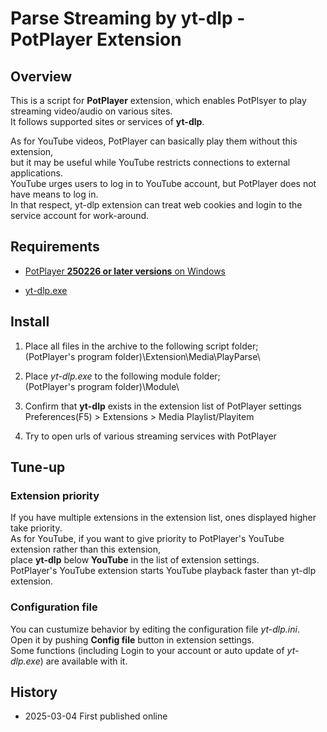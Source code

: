 # Parse Streaming by yt-dlp - PotPlayer Extension


## Overview
This is a script for **PotPlayer** extension, which enables PotPlsyer to play streaming video/audio on various sites.  
It follows supported sites or services of **yt-dlp**.  

As for YouTube videos, PotPlayer can basically play them without this extension,  
but it may be useful while YouTube restricts connections to external applications.  
YouTube urges users to log in to YouTube account, but PotPlayer does not have means to log in.  
In that respect, yt-dlp extension can treat web cookies and login to the service account for work-around.  



## Requirements

- [PotPlayer **250226 or later versions** on Windows](https://potplayer.tv/)

- [yt-dlp.exe](https://github.com/yt-dlp/yt-dlp/releases)



## Install

1. Place all files in the archive to the following script folder;  
	(PotPlayer's program folder)\Extension\Media\PlayParse\  

2. Place *yt-dlp.exe* to the following module folder;  
	(PotPlayer's program folder)\Module\  

3. Confirm that **yt-dlp** exists in the extension list of PotPlayer settings  
	Preferences(F5) > Extensions >  Media Playlist/Playitem  

4. Try to open urls of various streaming services with PotPlayer  



## Tune-up

### Extension priority
If you have multiple extensions in the extension list, ones displayed higher take priority.  
As for YouTube, if you want to give priority to PotPlayer's YouTube extension rather than this extension,   
place **yt-dlp** below **YouTube** in the list of extension settings.  
PotPlayer's YouTube extension starts YouTube playback faster than yt-dlp extension.  

### Configuration file
You can custumize behavior by editing the configuration file *yt-dlp.ini*.  
Open it by pushing **Config file** button in extension settings.  
Some functions (including Login to your account or auto update of *yt-dlp.exe*) are available with it.  



## History

- 2025-03-04 First published online



